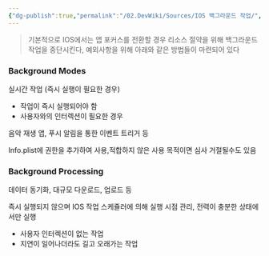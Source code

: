 ```yaml
---
{"dg-publish":true,"permalink":"/02.DevWiki/Sources/IOS 백그라운드 작업/","noteIcon":""}
---
```


> 기본적으로 IOS에서는 앱 포커스를 전환할 경우 리소스 절약을 위해 백그라운드 작업을 중단시킨다, 예외사항을 위해 아래와 같은 방법들이 마련되어 있다

### Background Modes

실시간 작업 (즉시 실행이 필요한 경우)

- 작업이 즉시 실행되어야 함
- 사용자와의 인터렉션이 필요한 경우

음악 재생 앱, 푸시 알림을 통한 이벤트 트리거 등

Info.plist에 권한을 추가하여 사용,적합하지 않은 사용 목적이면 심사 거절될수도 있음

### Background Processing

데이터 동기화, 대규모 다운로드, 업로드 등

즉시 실행되지 않으며 IOS 작업 스케쥴러에 의해 실행 시점 관리, 전력이 충분한 상태에서만 실행

- 사용자 인터렉션이 없는 작업
- 지연이 일어나더라도 길고 오래가는 작업